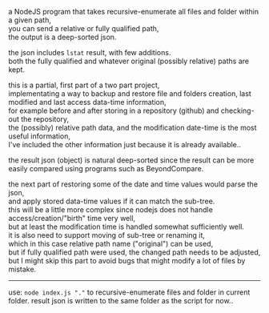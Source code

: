 a NodeJS program that takes recursive-enumerate all files and folder within a given path,  
you can send a relative or fully qualified path,  
the output is a deep-sorted json.  

the json includes `lstat` result, with few additions.  
both the fully qualified and whatever original (possibly relative) paths are kept.  

this is a partial, first part of a two part project,  
implementating a way to backup and restore file and folders creation, last modified and last access data-time information,  
for example before and after storing in a repository (github) and checking-out the repository,  
the (possibly) relative path data, and the modification date-time is the most useful information,  
I've included the other information just because it is already available..  

the result json (object) is natural deep-sorted since the result can be more easily compared using programs such as BeyondCompare.  

the next part of restoring some of the date and time values would parse the json,  
and apply stored data-time values if it can match the sub-tree.  
this will be a little more complex since nodejs does not handle access/creation/"birth" time very well,  
but at least the modification time is handled somewhat sufficiently well.  
it is also need to support moving of sub-tree or renaming it,  
which in this case relative path name ("original") can be used,  
but if fully qualified path were used, the changed path needs to be adjusted,  
but I might skip this part to avoid bugs that might modify a lot of files by mistake.

<hr/>

use:  `node index.js "."` to recursive-enumerate files and folder in current folder. result json is written to the same folder as the script for now..
